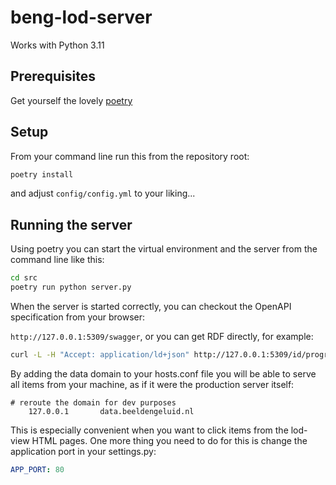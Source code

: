 # beng-lod-server
Works with Python 3.11

## Prerequisites
Get yourself the lovely [poetry](https://poetry-project.org/)


## Setup

From your command line run this from the repository root:

```sh
poetry install
```

and adjust `config/config.yml` to your liking...

## Running the server
Using poetry you can start the virtual environment and the server from the command line like this:

```sh
cd src
poetry run python server.py
```

When the server is started correctly, you can checkout the OpenAPI specification from your browser:

`http://127.0.0.1:5309/swagger`, or you can get RDF directly, for example:

```sh
curl -L -H "Accept: application/ld+json" http://127.0.0.1:5309/id/program/2101608130117680531
```

By adding the data domain to your hosts.conf file you will be able to serve all items from your machine, as if it were the production server itself:
```
# reroute the domain for dev purposes
	127.0.0.1       data.beeldengeluid.nl
```
This is especially convenient when you want to click items from the lod-view HTML pages. One more thing you need to do for this is change the application port in your settings.py:
```yaml
APP_PORT: 80
```
